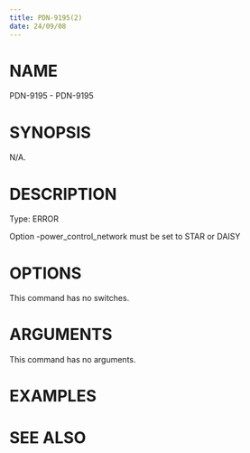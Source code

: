 ```yaml
---
title: PDN-9195(2)
date: 24/09/08
---
```


# NAME

PDN-9195 - PDN-9195

# SYNOPSIS

N/A.

# DESCRIPTION

Type: ERROR

Option -power_control_network must be set to STAR or DAISY

# OPTIONS

This command has no switches.

# ARGUMENTS

This command has no arguments.

# EXAMPLES

# SEE ALSO
